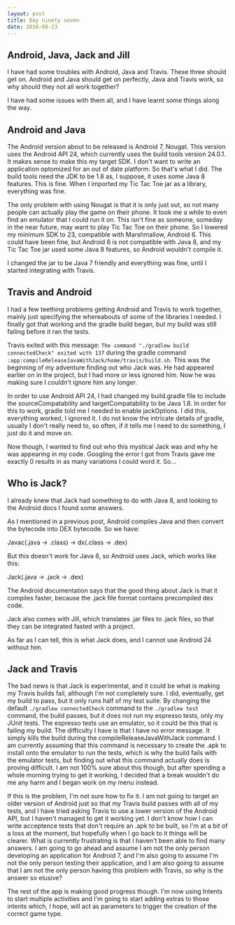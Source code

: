 ```yaml
---
layout: post
title: Day ninety seven
date: 2016-08-23
---
```


Android, Java, Jack and Jill
----------------------

I have had some troubles with Android, Java and Travis.  These three should get on.  Android and Java should get on perfectly, Java and Travis work, so why should they not all work together?

I have had some issues with them all, and I have learnt some things along the way.

Android and Java
------------------

The Android version about to be released is Android 7, Nougat.  This version uses the Android API 24, which currently uses the build tools version 24.0.1.  It makes sense to make this my target SDK.  I don't want to write an application optomized for an out of date platform.  So that's what I did.  The build tools need the JDK to be 1.8 as, I suppose, it uses some Java 8 features.  This is fine.  When I imported my Tic Tac Toe jar as a library, everything was fine.

The only problem with using Nougat is that it is only just out, so not many people can actually play the game on their phone.  It took me a while to even find an emulator that I could run it on.  This isn't fine as someone, someday in the near future, may want to play Tic Tac Toe on their phone.  So I lowered my minimum SDK to 23, compatible with Marshmallow, Android 6.  This could have been fine, but Android 6 is not compatible with Java 8, and my Tic Tac Toe jar used some Java 8 features, so Android wouldn't compile it.

I changed the jar to be Java 7 friendly and everything was fine, until I started integrating with Travis.

Travis and Android
--------------------

I had a few teething problems getting Android and Travis to work together, mainly just specifying the whereabouts of some of the libraries I needed.  I finally got that working and the gradle build began, but my build was still failing before it ran the tests.  

Travis exited with this message: `The command "./gradlew build connectedCheck" exited with 137` during the gradle command `:app:compileReleaseJavaWithJack/home/travis/build.sh`.  This was the beginning of my adventure finding out who Jack was.  He had appeared earlier on in the project, but I had more or less ignored him.  Now he was making sure I couldn't ignore him any longer.

In order to use Android API 24, I had changed my build.gradle file to include the sourceCompatability and targetCompatability to be Java 1.8.  In order for this to work, gradle told me I needed to enable jackOptions.  I did this, everything worked, I ignored it.  I do not know the intricate details of gradle, usually I don't really need to, so often, if it tells me I need to do something, I just do it and move on.

Now though, I wanted to find out who this mystical Jack was and why he was appearing in my code.  Googling the error I got from Travis gave me exactly 0 results in as many variations I could word it.  So...

Who is Jack?
--------------------

I already knew that Jack had something to do with Java 8, and looking to the Android docs I found some answers.

As I mentioned in a previous post, Android compiles Java and then convert the bytecode into DEX bytecode.  So we have:

Javac(.java -> .class) -> dx(.class -> .dex)

But this doesn't work for Java 8, so Android uses Jack, which works like this:

Jack(.java -> .jack -> .dex)

The Android documentation says that the good thing about Jack is that it compiles faster, because the .jack file format contains precompiled dex code.

Jack also comes with Jill, which translates .jar files to .jack files, so that they can be integrated fasted with a project.

As far as I can tell, this is what Jack does, and I cannot use Android 24 without him.

Jack and Travis
---------------------------

The bad news is that Jack is experimental, and it could be what is making my Travis builds fail, although I'm not completely sure.  I did, eventually, get my build to pass, but it only runs half of my test suite.  By changing the default `./gradlew connectedCheck` command to the `./gradlew test` command, the build passes, but it does not run my espresso tests, only my JUnit tests.  The espresso tests use an emulator, so it could be this that is failing my build.  The difficulty I have is that I have no error message.  It simply kills the build during the compileReleaseJavaWithJack command.  I am currently assuming that this command is necessary to create the .apk to install onto the emulator to run the tests, which is why the build fails with the emulator tests, but finding out what this command actually does is proving difficult.  I am not 100% sure about this though, but after spending a whole morning trying to get it working, I decided that a break wouldn't do me any harm and I began work on my menu instead.

If this is the problem, I'm not sure how to fix it.  I am not going to target an older version of Android just so that my Travis build passes with all of my tests, and I have tried asking Travis to use a lower version of the Android API, but I haven't managed to get it working yet.  I don't know how I can write acceptence tests that don't require an .apk to be built, so I'm at a bit of a loss at the moment, but hopefully when I go back to it things will be clearer.  What is currently frustrating is that I haven't been able to find many answers.  I am going to go ahead and assume I am not the only person developing an application for Android 7, and I'm also going to assume I'm not the only person testing their application, and I am also going to assume that I am not the only person having this problem with Travis, so why is the answer so elusive?

The rest of the app is making good progress though.  I'm now using Intents to start multiple activities and I'm going to start adding extras to those intents which, I hope, will act as parameters to trigger the creation of the correct game type.
